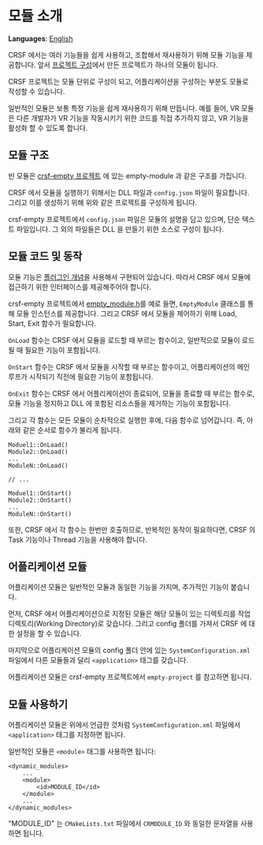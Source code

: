 # 모듈 소개
**Languages**: [English](../../framework/module_introduction.md)

CRSF 에서는 여러 기능들을 쉽게 사용하고, 조합해서 재사용하기 위해 모듈 기능을 제공합니다.
앞서 [프로젝트 구성](../project_setup.md)에서 만든 프로젝트가 하나의 모듈이 됩니다.

CRSF 프로젝트는 모듈 단위로 구성이 되고, 어플리케이션을 구성하는 부분도 모듈로 작성할 수 있습니다.

일반적인 모듈은 보통 특정 기능을 쉽게 재사용하기 위해 만듭니다.
예를 들어, VR 모듈은 다른 개발자가 VR 기능을 작동시키기 위한 코드를 직접 추가하지 않고, VR 기능을 활성화 할 수 있도록 합니다.



## 모듈 구조
빈 모듈은 [crsf-empty 프로젝트](https://github.com/chic-yukim/crsf-empty) 에 있는 empty-module 과 같은 구조를 가집니다.

CRSF 에서 모듈을 실행하기 위해서는 DLL 파일과 `config.json` 파일이 필요합니다.
그리고 이를 생성하기 위해 위와 같은 프로젝트를 구성하게 됩니다.

crsf-empty 프로젝트에서 `config.json` 파일은 모듈의 설명을 담고 있으며, 단순 텍스트 파일입니다.
그 외의 파일들은 DLL 을 만들기 위한 소스로 구성이 됩니다.



## 모듈 코드 및 동작
모듈 기능은 [플러그인 개념](https://ko.wikipedia.org/wiki/%ED%94%8C%EB%9F%AC%EA%B7%B8%EC%9D%B8)을 사용해서
구현되어 있습니다. 따라서 CRSF 에서 모듈에 접근하기 위한 인터페이스를 제공해주어야 합니다.

crsf-empty 프로젝트에서 [empty_module.h](https://github.com/chic-yukim/crsf-empty/blob/master/empty-module/include/empty_module/empty_module.h)를 예로 들면,
`EmptyModule` 클래스를 통해 모듈 인스턴스를 제공합니다. 그리고 CRSF 에서 모듈을 제어하기 위해 Load, Start, Exit 함수가 필요합니다.

`OnLoad` 함수는 CRSF 에서 모듈을 로드할 때 부르는 함수이고, 일반적으로 모듈이 로드될 때 필요한 기능이 포함됩니다.

`OnStart` 함수는 CRSF 에서 모듈을 시작할 때 부르는 함수이고, 어플리케이션의 메인 루프가 시작되기 직전에 필요한 기능이 포함됩니다.

`OnExit` 함수는 CRSF 에서 어플리케이션이 종료되어, 모듈을 종료할 때 부르는 함수로, 모듈 기능을 정지하고 DLL 에 포함된 리소스들을
제거하는 기능이 포함됩니다.

그리고 각 함수는 모든 모듈이 순차적으로 실행한 후에, 다음 함수로 넘어갑니다. 즉, 아래와 같은 순서로 함수가 불리게 됩니다.
```
Moduel1::OnLoad()
Module2::OnLoad()
...
ModuleN::OnLoad()

// ...

Moduel1::OnStart()
Module2::OnStart()
...
ModuleN::OnStart()
```

또한, CRSF 에서 각 함수는 한번만 호출하므로, 반복적인 동작이 필요하다면, CRSF 의 Task 기능이나 Thread 기능을 사용해야 합니다.



## 어플리케이션 모듈
어플리케이션 모듈은 일반적인 모듈과 동일한 기능을 가지며, 추가적인 기능이 붙습니다.

먼저, CRSF 에서 어플리케이션으로 지정된 모듈은 해당 모듈이 있는 디렉토리를 작업 디렉토리(Working Directory)로 갖습니다.
그리고 config 폴더를 가져서 CRSF 에 대한 설정을 할 수 있습니다.

마지막으로 어플리케이션 모듈의 config 폴더 안에 있는 `SystemConfiguration.xml` 파일에서 다른 모듈들과 달리
`<application>` 태그를 갖습니다.

어플리케이션 모듈은 crsf-empty 프로젝트에서 `empty-project` 를 참고하면 됩니다.



## 모듈 사용하기
어플리케이션 모듈은 위에서 언급한 것처럼 `SystemConfiguration.xml` 파일에서 `<application>` 태그를 지정하면 됩니다.

일반적인 모듈은 `<module>` 태그를 사용하면 됩니다:
```
<dynamic_modules>
    ...
    <module>
        <id>MODULE_ID</id>
    </module>
    ...
</dynamic_modules>
```
"MODULE_ID" 는 `CMakeLists.txt` 파일에서 `CRMODULE_ID` 와 동일한 문자열을 사용하면 됩니다.
